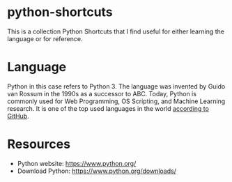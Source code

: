 # python-shortcuts

This is a collection Python Shortcuts that I find useful for either learning the language or for reference.

# Language

Python in this case refers to Python 3. The language was invented by Guido van Rossum in the 1990s as a successor to ABC.
Today, Python is commonly used for Web Programming, OS Scripting, and Machine Learning research. It is one of the top
used languages in the world [according to GitHub](https://madnight.github.io/githut/#/pull_requests/2020/4).

# Resources

- Python website: https://www.python.org/
- Download Python: https://www.python.org/downloads/
